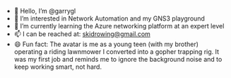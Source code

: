 - 👋 Hello, I’m @garrygl
- 👀 I’m interested in Network Automation and my GNS3 playground
- 🌱 I’m currently learning the Azure networking platform at an expert level
- 📫 I can be reached at: skidrowing@gmail.com
- 😄 Fun fact: The avatar is me as a young teen (with my brother) operating a riding lawnmower I converted into a gopher trapping rig. It was my first job and reminds me to ignore the background noise and to keep working smart, not hard.

<!---
garrygl/garrygl is a ✨ special ✨ repository because its `README.md` (this file) appears on your GitHub profile.
You can click the Preview link to take a look at your changes.
--->
